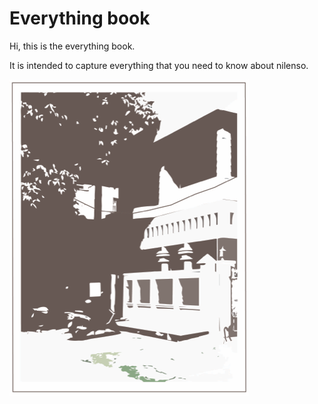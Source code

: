 # Everything book

Hi, this is the everything book.

It is intended to capture everything that you need to know about nilenso.

![nilenso &#x2013; since 2013](.gitbook/assets/nilenso-silhouette-2.png)

